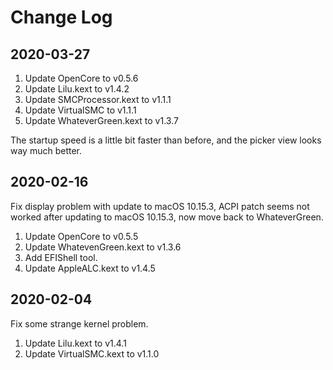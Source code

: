 # Change Log

## 2020-03-27

1. Update OpenCore to v0.5.6
2. Update Lilu.kext to v1.4.2
3. Update SMCProcessor.kext to v1.1.1
4. Update VirtualSMC to v1.1.1
5. Update WhateverGreen.kext to v1.3.7

The startup speed is a little bit faster than before, and the picker view looks way much better.

## 2020-02-16

Fix display problem with update to macOS 10.15.3, ACPI patch seems not worked after updating to macOS 10.15.3, now move back to WhateverGreen.

1. Update OpenCore to v0.5.5
2. Update WhatevenGreen.kext to v1.3.6
3. Add EFIShell tool.
4. Update AppleALC.kext to v1.4.5

## 2020-02-04

Fix some strange kernel problem.

1. Update Lilu.kext to v1.4.1
2. Update VirtualSMC.kext to v1.1.0